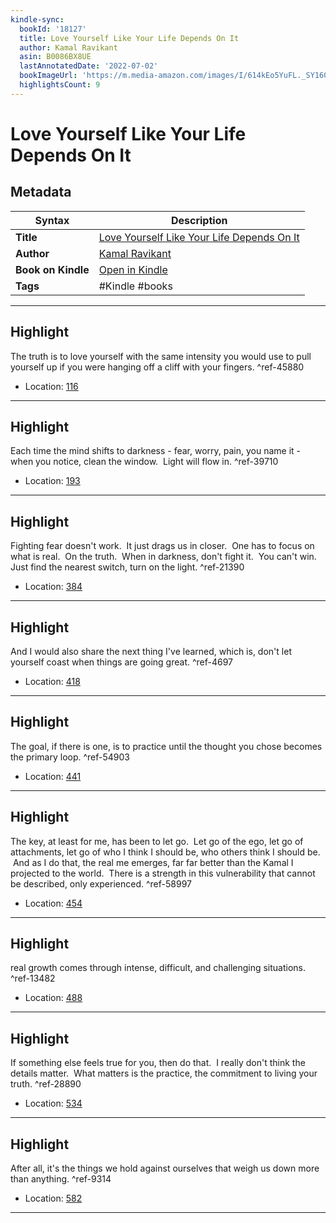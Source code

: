 ```yaml
---
kindle-sync:
  bookId: '18127'
  title: Love Yourself Like Your Life Depends On It
  author: Kamal Ravikant
  asin: B0086BX8UE
  lastAnnotatedDate: '2022-07-02'
  bookImageUrl: 'https://m.media-amazon.com/images/I/614kEo5YuFL._SY160.jpg'
  highlightsCount: 9
---
```

# Love Yourself Like Your Life Depends On It

## Metadata

| Syntax | Description |
| ---------- | ---------- |
| **Title** | [Love Yourself Like Your Life Depends On It](https://www.amazon.com/dp/B0086BX8UE) |
| **Author** | [Kamal Ravikant](https://www.amazon.comundefined) |
| **Book on Kindle** | <a href="kindle://book?action=open&asin=B0086BX8UE" target="_blank">Open in Kindle</a> |
| **Tags** | #Kindle #books |

---

## Highlight

The truth is to love yourself with the same intensity you would use to pull yourself up if you were hanging off a cliff with your fingers. ^ref-45880
- Location: [116](kindle://book?action=open&asin=B0086BX8UE&location=116)

---
## Highlight

Each time the mind shifts to darkness - fear, worry, pain, you name it - when you notice, clean the window.  Light will flow in. ^ref-39710
- Location: [193](kindle://book?action=open&asin=B0086BX8UE&location=193)

---
## Highlight

Fighting fear doesn't work.  It just drags us in closer.  One has to focus on what is real.  On the truth.  When in darkness, don't fight it.  You can't win.  Just find the nearest switch, turn on the light. ^ref-21390
- Location: [384](kindle://book?action=open&asin=B0086BX8UE&location=384)

---
## Highlight

And I would also share the next thing I've learned, which is, don't let yourself coast when things are going great. ^ref-4697
- Location: [418](kindle://book?action=open&asin=B0086BX8UE&location=418)

---
## Highlight

The goal, if there is one, is to practice until the thought you chose becomes the primary loop. ^ref-54903
- Location: [441](kindle://book?action=open&asin=B0086BX8UE&location=441)

---
## Highlight

The key, at least for me, has been to let go.  Let go of the ego, let go of attachments, let go of who I think I should be, who others think I should be.  And as I do that, the real me emerges, far far better than the Kamal I projected to the world.  There is a strength in this vulnerability that cannot be described, only experienced. ^ref-58997
- Location: [454](kindle://book?action=open&asin=B0086BX8UE&location=454)

---
## Highlight

real growth comes through intense, difficult, and challenging situations. ^ref-13482
- Location: [488](kindle://book?action=open&asin=B0086BX8UE&location=488)

---
## Highlight

If something else feels true for you, then do that.  I really don't think the details matter.  What matters is the practice, the commitment to living your truth. ^ref-28890
- Location: [534](kindle://book?action=open&asin=B0086BX8UE&location=534)

---
## Highlight

After all, it's the things we hold against ourselves that weigh us down more than anything. ^ref-9314
- Location: [582](kindle://book?action=open&asin=B0086BX8UE&location=582)

---
